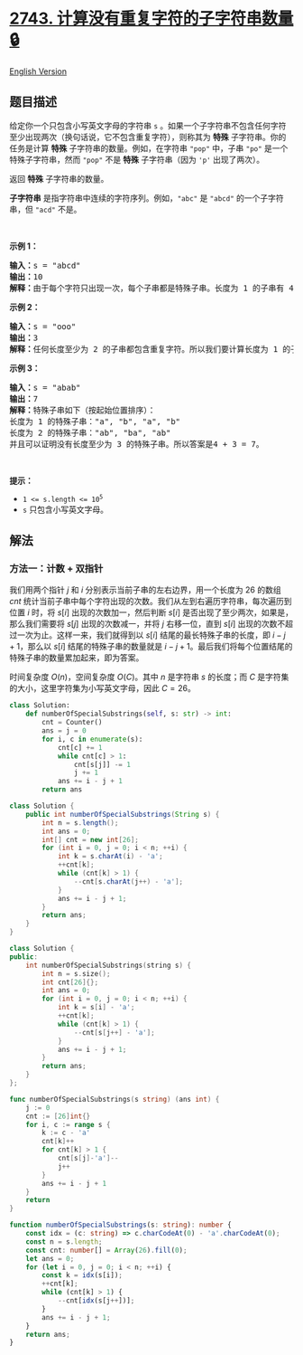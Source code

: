 # [2743. 计算没有重复字符的子字符串数量 🔒](https://leetcode.cn/problems/count-substrings-without-repeating-character)

[English Version](/solution/2700-2799/2743.Count%20Substrings%20Without%20Repeating%20Character/README_EN.md)

<!-- tags:哈希表,字符串,滑动窗口 -->

<!-- difficulty:中等 -->

## 题目描述

<!-- 这里写题目描述 -->

<p>给定你一个只包含小写英文字母的字符串 <code>s</code> 。如果一个子字符串不包含任何字符至少出现两次（换句话说，它不包含重复字符），则称其为 <strong>特殊</strong> 子字符串。你的任务是计算 <strong>特殊</strong> 子字符串的数量。例如，在字符串 <code>"pop"</code> 中，子串 <code>"po"</code> 是一个特殊子字符串，然而 <code>"pop"</code> 不是 <strong>特殊</strong> 子字符串（因为 <code>'p'</code> 出现了两次）。</p>

<p>返回 <strong>特殊</strong> 子字符串的数量。</p>

<p><strong>子字符串</strong> 是指字符串中连续的字符序列。例如，<code>"abc"</code> 是 <code>"abcd"</code> 的一个子字符串，但 <code>"acd"</code> 不是。</p>

<p>&nbsp;</p>

<p><strong class="example">示例 1：</strong></p>

<pre>
<b>输入：</b>s = "abcd"
<b>输出：</b>10
<b>解释：</b>由于每个字符只出现一次，每个子串都是特殊子串。长度为 1 的子串有 4 个，长度为 2 的有 3 个，长度为 3 的有 2 个，长度为 4 的有 1 个。所以一共有 4 + 3 + 2 + 1 = 10 个特殊子串。
</pre>

<p><strong class="example">示例 2：</strong></p>

<pre>
<b>输入：</b>s = "ooo"
<b>输出：</b>3
<b>解释：</b>任何长度至少为 2 的子串都包含重复字符。所以我们要计算长度为 1 的子串的数量，即 3 个。
</pre>

<p><strong class="example">示例 3：</strong></p>

<pre>
<b>输入：</b>s = "abab"
<b>输出：</b>7
<b>解释：</b>特殊子串如下（按起始位置排序）： 
长度为 1 的特殊子串："a", "b", "a", "b" 
长度为 2 的特殊子串："ab", "ba", "ab" 
并且可以证明没有长度至少为 3 的特殊子串。所以答案是4 + 3 = 7。</pre>

<p>&nbsp;</p>

<p><strong>提示：</strong></p>

<ul>
	<li><code>1 &lt;= s.length &lt;= 10<sup>5</sup></code></li>
	<li><code>s</code> 只包含小写英文字母。</li>
</ul>

## 解法

### 方法一：计数 + 双指针

我们用两个指针 $j$ 和 $i$ 分别表示当前子串的左右边界，用一个长度为 $26$ 的数组 $cnt$ 统计当前子串中每个字符出现的次数。我们从左到右遍历字符串，每次遍历到位置 $i$ 时，将 $s[i]$ 出现的次数加一，然后判断 $s[i]$ 是否出现了至少两次，如果是，那么我们需要将 $s[j]$ 出现的次数减一，并将 $j$ 右移一位，直到 $s[i]$ 出现的次数不超过一次为止。这样一来，我们就得到以 $s[i]$ 结尾的最长特殊子串的长度，即 $i - j + 1$，那么以 $s[i]$ 结尾的特殊子串的数量就是 $i - j + 1$。最后我们将每个位置结尾的特殊子串的数量累加起来，即为答案。

时间复杂度 $O(n)$，空间复杂度 $O(C)$。其中 $n$ 是字符串 $s$ 的长度；而 $C$ 是字符集的大小，这里字符集为小写英文字母，因此 $C = 26$。

<!-- tabs:start -->

```python
class Solution:
    def numberOfSpecialSubstrings(self, s: str) -> int:
        cnt = Counter()
        ans = j = 0
        for i, c in enumerate(s):
            cnt[c] += 1
            while cnt[c] > 1:
                cnt[s[j]] -= 1
                j += 1
            ans += i - j + 1
        return ans
```

```java
class Solution {
    public int numberOfSpecialSubstrings(String s) {
        int n = s.length();
        int ans = 0;
        int[] cnt = new int[26];
        for (int i = 0, j = 0; i < n; ++i) {
            int k = s.charAt(i) - 'a';
            ++cnt[k];
            while (cnt[k] > 1) {
                --cnt[s.charAt(j++) - 'a'];
            }
            ans += i - j + 1;
        }
        return ans;
    }
}
```

```cpp
class Solution {
public:
    int numberOfSpecialSubstrings(string s) {
        int n = s.size();
        int cnt[26]{};
        int ans = 0;
        for (int i = 0, j = 0; i < n; ++i) {
            int k = s[i] - 'a';
            ++cnt[k];
            while (cnt[k] > 1) {
                --cnt[s[j++] - 'a'];
            }
            ans += i - j + 1;
        }
        return ans;
    }
};
```

```go
func numberOfSpecialSubstrings(s string) (ans int) {
	j := 0
	cnt := [26]int{}
	for i, c := range s {
		k := c - 'a'
		cnt[k]++
		for cnt[k] > 1 {
			cnt[s[j]-'a']--
			j++
		}
		ans += i - j + 1
	}
	return
}
```

```ts
function numberOfSpecialSubstrings(s: string): number {
    const idx = (c: string) => c.charCodeAt(0) - 'a'.charCodeAt(0);
    const n = s.length;
    const cnt: number[] = Array(26).fill(0);
    let ans = 0;
    for (let i = 0, j = 0; i < n; ++i) {
        const k = idx(s[i]);
        ++cnt[k];
        while (cnt[k] > 1) {
            --cnt[idx(s[j++])];
        }
        ans += i - j + 1;
    }
    return ans;
}
```

<!-- tabs:end -->

<!-- end -->

